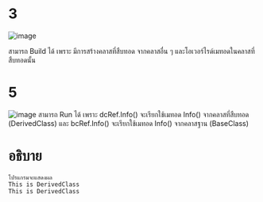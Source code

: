 # 3 #
![image](https://github.com/ThanaloekKaisai/03376836-OOP-2566-Lab-09/assets/144195683/23de4b94-f747-4926-820d-39353b61b159)

สามารถ Build ได้ เพราะ มีการสร้างคลาสที่สืบทอด จากคลาสอื่น ๆ และโอเวอร์ไรด์เมทอดในคลาสที่สืบทอดนั้น

# 5 #
![image](https://github.com/ThanaloekKaisai/03376836-OOP-2566-Lab-09/assets/144195683/da951758-9eb2-48d2-806f-7fc5bc65c320)
สามารถ Run ได้ เพราะ dcRef.Info() จะเรียกใช้เมทอด Info() จากคลาสที่สืบทอด (DerivedClass) และ bcRef.Info() จะเรียกใช้เมทอด Info() จากคลาสฐาน (BaseClass)

# อธิบาย # 
```
โปรแกรมจะแสดงผล
This is DerivedClass
This is DerivedClass

